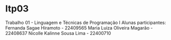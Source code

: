 # ltp03
Trabalho 01 - Linguagem e Técnicas de Programação I Alunas participantes: Fernanda Sagae Hiramoto - 22409565 Maria Luiza Oliveira Magarão - 22408637 Nicolle Kalinne Sousa Lima - 22400710
